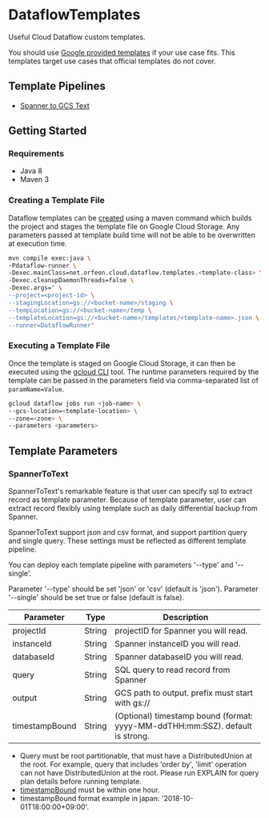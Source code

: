 # DataflowTemplates
Useful Cloud Dataflow custom templates.

You should use [Google provided templates](https://github.com/GoogleCloudPlatform/DataflowTemplates) if your use case fits.
This templates target use cases that official templates do not cover.

## Template Pipelines

* [Spanner to GCS Text](src/main/java/net/orfeon/cloud/dataflow/templates/SpannerToText.java)

## Getting Started

### Requirements

* Java 8
* Maven 3

### Creating a Template File

Dataflow templates can be [created](https://cloud.google.com/dataflow/docs/templates/creating-templates#creating-and-staging-templates)
using a maven command which builds the project and stages the template
file on Google Cloud Storage. Any parameters passed at template build
time will not be able to be overwritten at execution time.

```sh
mvn compile exec:java \
-Pdataflow-runner \
-Dexec.mainClass=net.orfeon.cloud.dataflow.templates.<template-class> \
-Dexec.cleanupDaemonThreads=false \
-Dexec.args=" \
--project=<project-id> \
--stagingLocation=gs://<bucket-name>/staging \
--tempLocation=gs://<bucket-name>/temp \
--templateLocation=gs://<bucket-name>/templates/<template-name>.json \
--runner=DataflowRunner"
```

### Executing a Template File

Once the template is staged on Google Cloud Storage, it can then be
executed using the
[gcloud CLI](https://cloud.google.com/sdk/gcloud/reference/dataflow/jobs/run)
tool. The runtime parameters required by the template can be passed in the
parameters field via comma-separated list of `paramName=Value`.

```sh
gcloud dataflow jobs run <job-name> \
--gcs-location=<template-location> \
--zone=<zone> \
--parameters <parameters>
```

## Template Parameters

### SpannerToText

SpannerToText's remarkable feature is that user can specify sql to extract record as template parameter.
Because of template parameter, user can extract record flexibly using template such as daily differential backup from Spanner.

SpannerToText support json and csv format, and support partition query and single query.
These settings must be reflected as different template pipeline.

You can deploy each template pipeline with parameters '--type' and '--single'.

Parameter '--type' should be set 'json' or 'csv' (default is 'json').
Parameter '--single' should be set true or false (default is false).

| Parameter       | Type   | Description                                      |
|-----------------|--------|--------------------------------------------------|
| projectId       | String | projectID for Spanner you will read.             |
| instanceId      | String | Spanner instanceID you will read.                |
| databaseId      | String | Spanner databaseID you will read.                |
| query           | String | SQL query to read record from Spanner            |
| output          | String | GCS path to output. prefix must start with gs:// |
| timestampBound  | String | (Optional) timestamp bound (format: yyyy-MM-ddTHH:mm:SSZ). default is strong.   |

* Query must be root partitionable, that must have a DistributedUnion at the root.
For example, query that includes 'order by', 'limit' operation can not have DistributedUnion at the root.
Please run EXPLAIN for query plan details before running template.
* [timestampBound](https://cloud.google.com/spanner/docs/timestamp-bounds) must be within one hour.
* timestampBound format example in japan: '2018-10-01T18:00:00+09:00'.